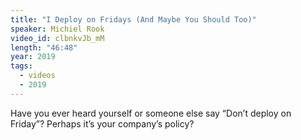 ```yaml
---
title: "I Deploy on Fridays (And Maybe You Should Too)"
speaker: Michiel Rook
video_id: clbnkvJb_mM
length: "46:48"
year: 2019
tags:
  - videos
  - 2019
---
```


Have you ever heard yourself or someone else say “Don’t deploy on Friday”? Perhaps it’s your company’s policy?
